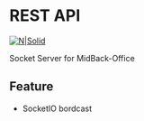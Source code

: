 # REST API

[![N|Solid](https://cldup.com/dTxpPi9lDf.thumb.png)](https://nodesource.com/products/nsolid)

Socket Server for MidBack-Office

## Feature
  - SocketIO bordcast